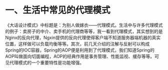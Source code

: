 # 一、生活中常见的代理模式

《大话设计模式》中标题是：为别人做嫁衣——代理模式。生活中与许多代理模式的例子：卖房子的中介、卖手机的代理商等等，我一看到代理模式，其实想到的是Nginx的反向代理，Ngxin提供的反向代理使得客户端不知道服务器端机器的真实位置，这样做可以负载均衡等等。其次，前几天介绍的注解与反射可以构成Spring的IOC容器，Spring的AOP便是利用到了代理模式，我们知道Spring的AOP叫做面向切面编程，AOP的经典作用是事务管理、性能监视、缓存等等。可见代理模式的一个重要特性是功能增强。

